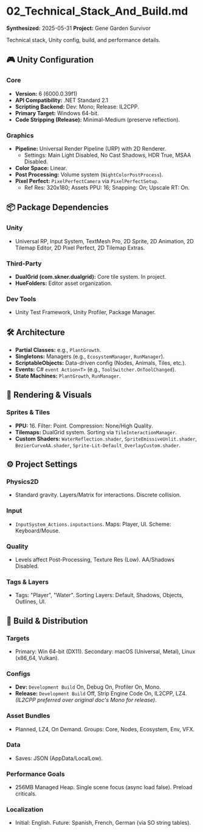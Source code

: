 # 02_Technical_Stack_And_Build.md

**Synthesized:** 2025-05-31
**Project:** Gene Garden Survivor

Technical stack, Unity config, build, and performance details.

## 🎮 Unity Configuration

### Core
*   **Version:** 6 (6000.0.39f1)
*   **API Compatibility:** .NET Standard 2.1
*   **Scripting Backend:** Dev: Mono; Release: IL2CPP.
*   **Primary Target:** Windows 64-bit.
*   **Code Stripping (Release):** Minimal-Medium (preserve reflection).

### Graphics
*   **Pipeline:** Universal Render Pipeline (URP) with 2D Renderer.
    *   Settings: Main Light Disabled, No Cast Shadows, HDR True, MSAA Disabled.
*   **Color Space:** Linear.
*   **Post Processing:** Volume system (`NightColorPostProcess`).
*   **Pixel Perfect:** `PixelPerfectCamera` via `PixelPerfectSetup`.
    *   Ref Res: 320x180; Assets PPU: 16; Snapping: On; Upscale RT: On.

## 📦 Package Dependencies

### Unity
*   Universal RP, Input System, TextMesh Pro, 2D Sprite, 2D Animation, 2D Tilemap Editor, 2D Pixel Perfect, 2D Tilemap Extras.

### Third-Party
*   **DualGrid (com.skner.dualgrid):** Core tile system. In project.
*   **HueFolders:** Editor asset organization.

### Dev Tools
*   Unity Test Framework, Unity Profiler, Package Manager.

## 🛠️ Architecture
*   **Partial Classes:** e.g., `PlantGrowth`.
*   **Singletons:** Managers (e.g., `EcosystemManager`, `RunManager`).
*   **ScriptableObjects:** Data-driven config (Nodes, Animals, Tiles, etc.).
*   **Events:** C# `event Action<T>` (e.g., `ToolSwitcher.OnToolChanged`).
*   **State Machines:** `PlantGrowth`, `RunManager`.

## 🎨 Rendering & Visuals

### Sprites & Tiles
*   **PPU:** 16. Filter: Point. Compression: None/High Quality.
*   **Tilemaps:** DualGrid system. Sorting via `TileInteractionManager`.
*   **Custom Shaders:** `WaterReflection.shader`, `SpriteEmissiveUnlit.shader`, `BezierCurveAA.shader`, `Sprite-Lit-Default_OverlayCustom.shader`.

## ⚙️ Project Settings

### Physics2D
*   Standard gravity. Layers/Matrix for interactions. Discrete collision.

### Input
*   `InputSystem_Actions.inputactions`. Maps: Player, UI. Scheme: Keyboard/Mouse.

### Quality
*   Levels affect Post-Processing, Texture Res (Low). AA/Shadows Disabled.

### Tags & Layers
*   Tags: "Player", "Water". Sorting Layers: Default, Shadows, Objects, Outlines, UI.

## 🚀 Build & Distribution

### Targets
*   Primary: Win 64-bit (DX11). Secondary: macOS (Universal, Metal), Linux (x86_64, Vulkan).

### Configs
*   **Dev:** `Development Build` On, Debug On, Profiler On, Mono.
*   **Release:** `Development Build` Off, Strip Engine Code On, IL2CPP, LZ4. *(IL2CPP preferred over original doc's Mono for release)*.

### Asset Bundles
*   Planned, LZ4, On Demand. Groups: Core, Nodes, Ecosystem, Env, VFX.

### Data
*   Saves: JSON (AppData/LocalLow).

### Performance Goals
*   256MB Managed Heap. Single scene focus (async load false). Preload criticals.

### Localization
*   Initial: English. Future: Spanish, French, German (via SO string tables).
